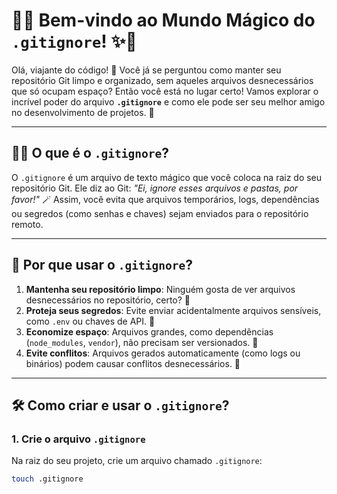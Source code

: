 # 📂✨ **Bem-vindo ao Mundo Mágico do `.gitignore`!** ✨📂

Olá, viajante do código! 🌟 Você já se perguntou como manter seu repositório Git limpo e organizado, sem aqueles arquivos desnecessários que só ocupam espaço? Então você está no lugar certo! Vamos explorar o incrível poder do arquivo **`.gitignore`** e como ele pode ser seu melhor amigo no desenvolvimento de projetos. 🚀

---

## 🧙‍♂️ **O que é o `.gitignore`?**

O `.gitignore` é um arquivo de texto mágico que você coloca na raiz do seu repositório Git. Ele diz ao Git: *"Ei, ignore esses arquivos e pastas, por favor!"* 🪄 Assim, você evita que arquivos temporários, logs, dependências ou segredos (como senhas e chaves) sejam enviados para o repositório remoto.

---

## 🎯 **Por que usar o `.gitignore`?**

1. **Mantenha seu repositório limpo**: Ninguém gosta de ver arquivos desnecessários no repositório, certo? 🧹
2. **Proteja seus segredos**: Evite enviar acidentalmente arquivos sensíveis, como `.env` ou chaves de API. 🤫
3. **Economize espaço**: Arquivos grandes, como dependências (`node_modules`, `vendor`), não precisam ser versionados. 🚀
4. **Evite conflitos**: Arquivos gerados automaticamente (como logs ou binários) podem causar conflitos desnecessários. 🛑

---

## 🛠️ **Como criar e usar o `.gitignore`?**

### 1. **Crie o arquivo `.gitignore`**
Na raiz do seu projeto, crie um arquivo chamado `.gitignore`:

```bash
touch .gitignore
